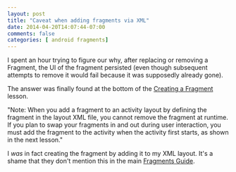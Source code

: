 ```yaml
---
layout: post
title: "Caveat when adding fragments via XML"
date: 2014-04-20T14:07:44-07:00
comments: false
categories: [ android fragments]
---
```


I spent an hour trying to figure our why, after replacing or removing a Fragment, the UI of the
fragment persisted (even though subsequent attempts to remove it would fail because it was
supposedly already gone).

The answer was finally found at the bottom of the [Creating a Fragment](http://developer.android.com/training/basics/fragments/creating.html) lesson.

"Note: When you add a fragment to an activity layout by defining the fragment in the layout XML file, you cannot remove the fragment at runtime. If you plan to swap your fragments in and out during user interaction, you must add the fragment to the activity when the activity first starts, as shown in the next lesson."

I _was_ in fact creating the fragment by adding it to my XML layout. It's a shame that they don't mention this in the main [Fragments Guide](http://developer.android.com/guide/components/fragments.html).
